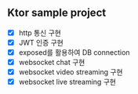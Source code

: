 ## Ktor sample project
- [x] http 통신 구현
- [x] JWT 인증 구현
- [x] exposed를 활용하여 DB connection
- [x] websocket chat 구현
- [x] websocket video streaming 구현
- [x] websocket live streaming 구현
